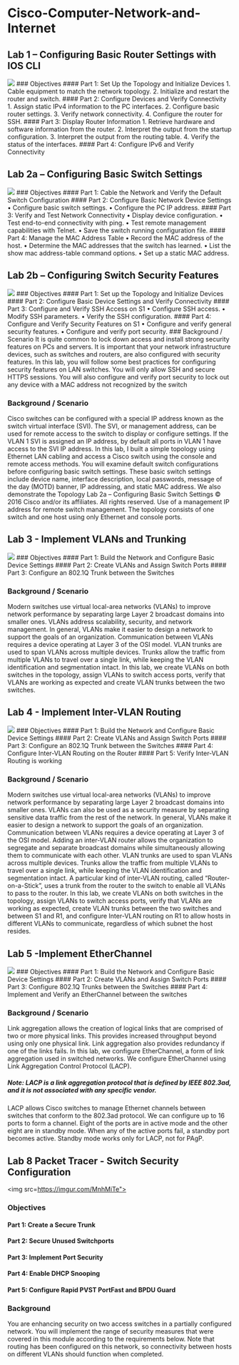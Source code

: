 # Cisco-Computer-Network-and-Internet

## Lab 1 – Configuring Basic Router Settings with IOS CLI
<img src="https://imgur.com/DzRcfKw">
### Objectives
#### Part 1: Set Up the Topology and Initialize Devices
1. Cable equipment to match the network topology.
2. Initialize and restart the router and switch.
#### Part 2: Configure Devices and Verify Connectivity
1. Assign static IPv4 information to the PC interfaces.
2. Configure basic router settings.
3. Verify network connectivity.
4. Configure the router for SSH.
#### Part 3: Display Router Information
1. Retrieve hardware and software information from the router.
2. Interpret the output from the startup configuration.
3. Interpret the output from the routing table.
4. Verify the status of the interfaces.
#### Part 4: Configure IPv6 and Verify Connectivity

## Lab 2a – Configuring Basic Switch Settings
<img src="https://imgur.com/8SVEgxk">
### Objectives
#### Part 1: Cable the Network and Verify the Default Switch Configuration
#### Part 2: Configure Basic Network Device Settings
• Configure basic switch settings.
• Configure the PC IP address.
#### Part 3: Verify and Test Network Connectivity
• Display device configuration.
• Test end-to-end connectivity with ping.
• Test remote management capabilities with Telnet.
• Save the switch running configuration file.
#### Part 4: Manage the MAC Address Table
• Record the MAC address of the host.
• Determine the MAC addresses that the switch has learned.
• List the show mac address-table command options.
• Set up a static MAC address.

## Lab 2b – Configuring Switch Security Features
<img src="https://imgur.com/AYi2O4a">
### Objectives
#### Part 1: Set up the Topology and Initialize Devices
#### Part 2: Configure Basic Device Settings and Verify Connectivity
#### Part 3: Configure and Verify SSH Access on S1
• Configure SSH access.
• Modify SSH parameters.
• Verify the SSH configuration.
#### Part 4: Configure and Verify Security Features on S1
• Configure and verify general security features.
• Configure and verify port security.
### Background / Scenario
It is quite common to lock down access and install strong security features on PCs and servers. It is important 
that your network infrastructure devices, such as switches and routers, are also configured with security 
features.
In this lab, you will follow some best practices for configuring security features on LAN switches. You will only 
allow SSH and secure HTTPS sessions. You will also configure and verify port security to lock out any device 
with a MAC address not recognized by the switch

### Background / Scenario
Cisco switches can be configured with a special IP address known as the switch virtual interface (SVI). The SVI, or management address, can be used for remote access to the switch to display or configure settings. If the VLAN 1 SVI is assigned an IP address, by default all ports in VLAN 1 have access to the SVI IP address. 
In this lab, I built a simple topology using Ethernet LAN cabling and access a Cisco switch using the console and remote access methods. You will examine default switch configurations before configuring basic switch settings. These basic switch settings include device name, interface description, local passwords,
message of the day (MOTD) banner, IP addressing, and static MAC address. We also demonstrate the Topology Lab 2a – Configuring Basic Switch Settings © 2016 Cisco and/or its affiliates. All rights reserved. Use of a management IP address for remote switch management. The topology consists of one switch and one host using only Ethernet and console ports.

## Lab 3 - Implement VLANs and Trunking
<img src="https://imgur.com/Qn1Y2ha">
### Objectives
#### Part 1: Build the Network and Configure Basic Device Settings
#### Part 2: Create VLANs and Assign Switch Ports
#### Part 3: Configure an 802.1Q Trunk between the Switches

### Background / Scenario
Modern switches use virtual local-area networks (VLANs) to improve network performance by separating 
large Layer 2 broadcast domains into smaller ones. VLANs address scalability, security, and network 
management. In general, VLANs make it easier to design a network to support the goals of an organization. 
Communication between VLANs requires a device operating at Layer 3 of the OSI model. 
VLAN trunks are used to span VLANs across multiple devices. Trunks allow the traffic from multiple VLANs to 
travel over a single link, while keeping the VLAN identification and segmentation intact.
In this lab, we create VLANs on both switches in the topology, assign VLANs to switch access ports, 
verify that VLANs are working as expected and create VLAN trunks between the two switches.

## Lab 4 - Implement Inter-VLAN Routing
<img src="https://imgur.com/XvjfE10">
### Objectives
#### Part 1: Build the Network and Configure Basic Device Settings
#### Part 2: Create VLANs and Assign Switch Ports
#### Part 3: Configure an 802.1Q Trunk between the Switches
#### Part 4: Configure Inter-VLAN Routing on the Router
#### Part 5: Verify Inter-VLAN Routing is working

### Background / Scenario
Modern switches use virtual local-area networks (VLANs) to improve network performance by separating 
large Layer 2 broadcast domains into smaller ones. VLANs can also be used as a security measure by 
separating sensitive data traffic from the rest of the network. In general, VLANs make it easier to design a 
network to support the goals of an organization. Communication between VLANs requires a device operating 
at Layer 3 of the OSI model. Adding an inter-VLAN router allows the organization to segregate and separate 
broadcast domains while simultaneously allowing them to communicate with each other.
VLAN trunks are used to span VLANs across multiple devices. Trunks allow the traffic from multiple VLANs to 
travel over a single link, while keeping the VLAN identification and segmentation intact. A particular kind of 
inter-VLAN routing, called “Router-on-a-Stick”, uses a trunk from the router to the switch to enable all VLANs 
to pass to the router.
In this lab, we create VLANs on both switches in the topology, assign VLANs to switch access ports, 
verify that VLANs are working as expected, create VLAN trunks between the two switches and between S1 
and R1, and configure Inter-VLAN routing on R1 to allow hosts in different VLANs to communicate, regardless 
of which subnet the host resides.

## Lab 5 -Implement EtherChannel
<img src="https://imgur.com/v1Ebz9P">
### Objectives
#### Part 1: Build the Network and Configure Basic Device Settings
#### Part 2: Create VLANs and Assign Switch Ports
#### Part 3: Configure 802.1Q Trunks between the Switches
#### Part 4: Implement and Verify an EtherChannel between the switches

### Background / Scenario
Link aggregation allows the creation of logical links that are comprised of two or more physical links. This 
provides increased throughput beyond using only one physical link. Link aggregation also provides redundancy if one of the links fails.
In this lab, we configure EtherChannel, a form of link aggregation used in switched networks. We configure EtherChannel using Link Aggregation Control Protocol (LACP).

##### Note: LACP is a link aggregation protocol that is defined by IEEE 802.3ad, and it is not associated with any specific vendor.
LACP allows Cisco switches to manage Ethernet channels between switches that conform to the 802.3ad 
protocol. We can configure up to 16 ports to form a channel. Eight of the ports are in active mode and the 
other eight are in standby mode. When any of the active ports fail, a standby port becomes active. Standby 
mode works only for LACP, not for PAgP.

## Lab 8 Packet Tracer - Switch Security Configuration
<img src=https://imgur.com/MnhMiTe">
### Objectives 
#### Part 1: Create a Secure Trunk 
#### Part 2: Secure Unused Switchports 
#### Part 3: Implement Port Security 
#### Part 4: Enable DHCP Snooping 
#### Part 5: Configure Rapid PVST PortFast and BPDU Guard 

### Background 
You are enhancing security on two access switches in a partially configured network. You will implement the 
range of security measures that were covered in this module according to the requirements below. Note that 
routing has been configured on this network, so connectivity between hosts on different VLANs should 
function when completed. 
